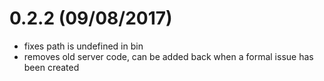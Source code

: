# 0.2.2 (09/08/2017)

- fixes path is undefined in bin
- removes old server code, can be added back when a formal issue has been created
